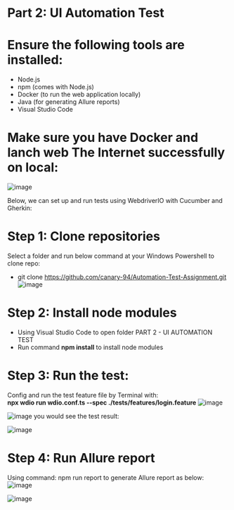 # Part 2: UI Automation Test
# Ensure the following tools are installed:
+ Node.js 
+ npm (comes with Node.js)
+ Docker (to run the web application locally)
+ Java (for generating Allure reports)
+ Visual Studio Code
# Make sure you have Docker and lanch web The Internet successfully on local:
![image](https://github.com/user-attachments/assets/4a716431-db9f-48fa-9715-fe13a3983f29)

Below, we can set up and run tests using WebdriverIO with Cucumber and Gherkin:

# Step 1: Clone repositories
Select a folder and run below command at your Windows Powershell to clone repo:
+ git clone https://github.com/canary-94/Automation-Test-Assignment.git
  ![image](https://github.com/user-attachments/assets/6f090588-9e0a-4605-bec5-fb75a078e300)

# Step 2: Install node modules
+ Using Visual Studio Code to open folder PART 2 - UI AUTOMATION TEST
+ Run command **npm install** to install node modules

# Step 3: Run the test:
Config and run the test feature file by Terminal with:  
**npx wdio run wdio.conf.ts --spec ./tests/features/login.feature**
![image](https://github.com/user-attachments/assets/6fe6dde2-3b9e-4784-97d3-294c4d19fc89)

![image](https://github.com/user-attachments/assets/11e4eae7-5593-450d-90ae-2fdf44d60578)
you would see the test result:

![image](https://github.com/user-attachments/assets/6805f96a-415b-4c00-8d8f-4bbefbdc1681)

# Step 4: Run Allure report 
Using command: npm run report to generate Allure report as below:
![image](https://github.com/user-attachments/assets/492b881f-c54a-4554-baf7-cc9eed7012fe)

![image](https://github.com/user-attachments/assets/49fa27c1-9129-4376-bfb9-62cd5ab8fe0e)

